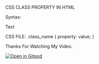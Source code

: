 CSS CLASS PROPERTY IN HTML

Syntax:
<html tag class="class_name">Text</html tag>

CSS FILE:
.class_name {
 property: value;
}

Thanks For Watching My Video.

[![Open in Gitpod](https://gitpod.io/button/open-in-gitpod.svg)](https://gitpod.io/#https://github.com/Pankaj-Dev-Hacker/JavaScript-HTML-CSS)
